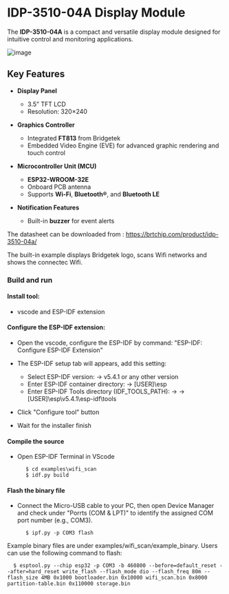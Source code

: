 # IDP-3510-04A Display Module

The **IDP-3510-04A** is a compact and versatile display module designed for intuitive control and monitoring applications.

![image](https://github.com/user-attachments/assets/4929b98f-e366-4604-90ca-72989cc787c6)


## Key Features

- **Display Panel**  
  - 3.5” TFT LCD  
  - Resolution: 320×240  

- **Graphics Controller**  
  - Integrated **FT813** from Bridgetek  
  - Embedded Video Engine (EVE) for advanced graphic rendering and touch control

- **Microcontroller Unit (MCU)**  
  - **ESP32-WROOM-32E**  
  - Onboard PCB antenna  
  - Supports **Wi-Fi**, **Bluetooth®**, and **Bluetooth LE**

- **Notification Features**  
  - Built-in **buzzer** for event alerts  


The datasheet can be downloaded from : https://brtchip.com/product/idp-3510-04a/

The built-in example displays Bridgetek logo, scans Wifi networks and shows the connectec Wifi.

### Build and run

#### Install tool:
 - vscode and ESP-IDF extension
  
#### Configure the ESP-IDF extension:
 - Open the vscode, configure the ESP-IDF by command: "ESP-IDF: Configure ESP-IDF Extension"
 - The ESP-IDF setup tab will appears, add this setting:
	  - Select ESP-IDF version: -> v5.4.1 or any other version
      - Enter ESP-IDF container directory: -> [USER]\esp
      - Enter ESP-IDF Tools directory (IDF_TOOLS_PATH): ->  -> [USER]\esp\v5.4.1\esp-idf\tools

 - Click "Configure tool" button
 - Wait for the installer finish

#### Compile the source
 - Open ESP-IDF Terminal in VScode
``` 
      $ cd examples\wifi_scan
      $ idf.py build
```
#### Flash the binary file
 - Connect the Micro-USB cable to your PC, then open Device Manager and check under "Porrts (COM & LPT)" to identify the assigned COM port number (e.g., COM3).
```
      $ ipf.py -p COM3 flash
```
Example binary files are under examples/wifi_scan/example_binary. Users can use the following command to flash:
```
  $ esptool.py --chip esp32 -p COM3 -b 460800 --before=default_reset --after=hard_reset write_flash --flash_mode dio --flash_freq 80m --flash_size 4MB 0x1000 bootloader.bin 0x10000 wifi_scan.bin 0x8000 partition-table.bin 0x110000 storage.bin
```  
